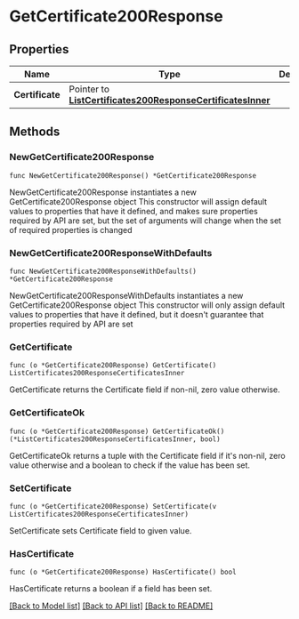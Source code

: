 # GetCertificate200Response

## Properties

Name | Type | Description | Notes
------------ | ------------- | ------------- | -------------
**Certificate** | Pointer to [**ListCertificates200ResponseCertificatesInner**](ListCertificates200ResponseCertificatesInner.md) |  | [optional] 

## Methods

### NewGetCertificate200Response

`func NewGetCertificate200Response() *GetCertificate200Response`

NewGetCertificate200Response instantiates a new GetCertificate200Response object
This constructor will assign default values to properties that have it defined,
and makes sure properties required by API are set, but the set of arguments
will change when the set of required properties is changed

### NewGetCertificate200ResponseWithDefaults

`func NewGetCertificate200ResponseWithDefaults() *GetCertificate200Response`

NewGetCertificate200ResponseWithDefaults instantiates a new GetCertificate200Response object
This constructor will only assign default values to properties that have it defined,
but it doesn't guarantee that properties required by API are set

### GetCertificate

`func (o *GetCertificate200Response) GetCertificate() ListCertificates200ResponseCertificatesInner`

GetCertificate returns the Certificate field if non-nil, zero value otherwise.

### GetCertificateOk

`func (o *GetCertificate200Response) GetCertificateOk() (*ListCertificates200ResponseCertificatesInner, bool)`

GetCertificateOk returns a tuple with the Certificate field if it's non-nil, zero value otherwise
and a boolean to check if the value has been set.

### SetCertificate

`func (o *GetCertificate200Response) SetCertificate(v ListCertificates200ResponseCertificatesInner)`

SetCertificate sets Certificate field to given value.

### HasCertificate

`func (o *GetCertificate200Response) HasCertificate() bool`

HasCertificate returns a boolean if a field has been set.


[[Back to Model list]](../README.md#documentation-for-models) [[Back to API list]](../README.md#documentation-for-api-endpoints) [[Back to README]](../README.md)


